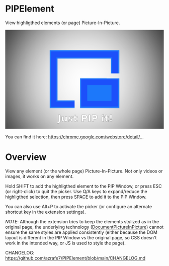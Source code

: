 # PIPElement
View highligthed elements (or page) Picture-In-Picture.

[![PIPElement](./webstore_assets/screenshot_01.png)](./webstore_assets/screenshot_01.png)

You can find it here: https://chrome.google.com/webstore/detail/...

# Overview
View any element (or the whole page) Picture-In-Picture.
Not only videos or images, it works on any element.

Hold SHIFT to add the highligthed element to the PIP Window, or press ESC (or right-click) to quit the picker.
Use Q/A keys to expand/reduce the highligthed selection, then press SPACE to add it to the PIP Window.

You can also use Alt+P to activate the picker (or configure an alternate shortcut key in the extension settings).

*NOTE*: Although the extension tries to keep the elements stylized as in the original page, 
the underlying technology ([DocumentPictureInPicture](https://developer.chrome.com/docs/web-platform/document-picture-in-picture)) cannot ensure the same styles are applied consistently
(either because the DOM layout is different in the PIP Window vs the original page, so CSS doesn't work in the intended way, or JS is used to style the page).

CHANGELOG: https://github.com/azrafe7/PIPElement/blob/main/CHANGELOG.md
